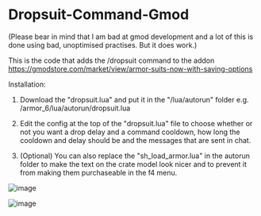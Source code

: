 # Dropsuit-Command-Gmod

(Please bear in mind that I am bad at gmod development and a lot of this is done using bad, unoptimised practises. But it does work.)

This is the code that adds the /dropsuit command to the addon
https://gmodstore.com/market/view/armor-suits-now-with-saving-options

Installation:

1) Download the "dropsuit.lua" and put it in the "/lua/autorun" folder e.g. /armor_6/lua/autorun/dropsuit.lua

2) Edit the config at the top of the "dropsuit.lua" file to choose whether or not you want a drop delay and a command cooldown, how long the cooldown and delay should be and the messages that are sent in chat.

3) (Optional) You can also replace the "sh_load_armor.lua" in the autorun folder to make the text on the crate model look nicer and to prevent it from making them purchaseable in the f4 menu.

![image](https://user-images.githubusercontent.com/75227030/109352637-0aa3a100-7873-11eb-90ca-981bdfc5eb8d.png)

![image](https://user-images.githubusercontent.com/75227030/109352716-27d86f80-7873-11eb-9fdd-b4f2cd8c226f.png)
